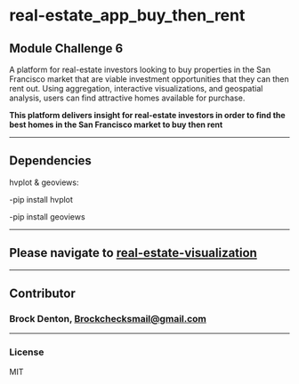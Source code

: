 # real-estate_app_buy_then_rent
Module Challenge 6
---
A platform for real-estate investors looking to buy properties in the San Francisco market that are viable investment opportunities that they can then rent out. Using aggregation, interactive visualizations, and geospatial analysis, users can find attractive homes available for purchase.   

**This platform delivers insight for real-estate investors in order to find the best homes in the San Francisco market to buy then rent**


---
## Dependencies 

hvplot & geoviews:

-pip install hvplot 

-pip install geoviews

---
## Please navigate to [real-estate-visualization](https://github.com/Brock-Denton/real-estate_app_buy_then_rent/blob/main/san_francisco_housing.ipynb)
---
## Contributor
### Brock Denton, Brockchecksmail@gmail.com 
---
### License 
MIT 
